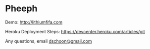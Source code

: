 Pheeph
======

Demo: http://lithiumfifa.com

Heroku Deployment Steps: https://devcenter.heroku.com/articles/git

Any questions, email dschoon@gmail.com
